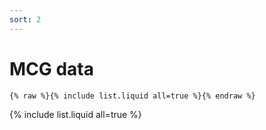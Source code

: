 ```yaml
---
sort: 2
---
```


# MCG data

```
{% raw %}{% include list.liquid all=true %}{% endraw %}
```

{% include list.liquid all=true %}
